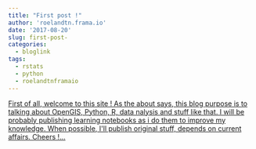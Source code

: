 ```yaml
---
title: "First post !"
author: 'roelandtn.frama.io'
date: '2017-08-20'
slug: first-post-
categories:
  - bloglink
tags:
  - rstats
  - python
  - roelandtnframaio
---
```


[First of all, welcome to this site ! As the about says, this blog purpose is to talking about OpenGIS, Python, R, data nalysis and stuff like that. I will be probably publishing learning notebooks as i do them to improve my knowledge. When possible, I'll publish original stuff, depends on current affairs. Cheers !...<click to read more>](https://roelandtn.frama.io/post/first-post/)

